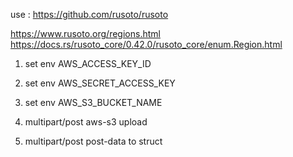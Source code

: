 use : https://github.com/rusoto/rusoto

https://www.rusoto.org/regions.html
https://docs.rs/rusoto_core/0.42.0/rusoto_core/enum.Region.html

1. set env  AWS_ACCESS_KEY_ID
2. set env  AWS_SECRET_ACCESS_KEY
3. set env  AWS_S3_BUCKET_NAME

1. multipart/post aws-s3 upload
2. multipart/post post-data to struct